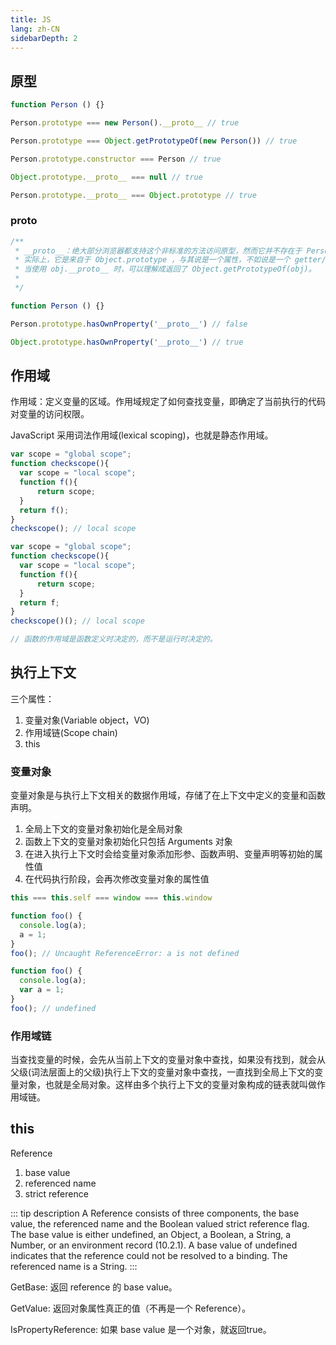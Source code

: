 ```yaml
---
title: JS
lang: zh-CN
sidebarDepth: 2
---
```


## 原型

```js
function Person () {}

Person.prototype === new Person().__proto__ // true

Person.prototype === Object.getPrototypeOf(new Person()) // true

Person.prototype.constructor === Person // true

Object.prototype.__proto__ === null // true

Person.prototype.__proto__ === Object.prototype // true
```

### __proto__

```js
/**
 * __proto__：绝大部分浏览器都支持这个非标准的方法访问原型，然而它并不存在于 Person.prototype 中，
 * 实际上，它是来自于 Object.prototype ，与其说是一个属性，不如说是一个 getter/setter，
 * 当使用 obj.__proto__ 时，可以理解成返回了 Object.getPrototypeOf(obj)。
 * 
 */

function Person () {}

Person.prototype.hasOwnProperty('__proto__') // false

Object.prototype.hasOwnProperty('__proto__') // true
```

## 作用域

作用域：定义变量的区域。作用域规定了如何查找变量，即确定了当前执行的代码对变量的访问权限。

JavaScript 采用词法作用域(lexical scoping)，也就是静态作用域。

```js
var scope = "global scope";
function checkscope(){
  var scope = "local scope";
  function f(){
      return scope;
  }
  return f();
}
checkscope(); // local scope

var scope = "global scope";
function checkscope(){
  var scope = "local scope";
  function f(){
      return scope;
  }
  return f;
}
checkscope()(); // local scope

// 函数的作用域是函数定义时决定的，而不是运行时决定的。
```

## 执行上下文

三个属性：
1. 变量对象(Variable object，VO)
2. 作用域链(Scope chain)
3. this

### 变量对象

变量对象是与执行上下文相关的数据作用域，存储了在上下文中定义的变量和函数声明。

1. 全局上下文的变量对象初始化是全局对象
2. 函数上下文的变量对象初始化只包括 Arguments 对象
3. 在进入执行上下文时会给变量对象添加形参、函数声明、变量声明等初始的属性值
4. 在代码执行阶段，会再次修改变量对象的属性值

```js
this === this.self === window === this.window

function foo() {
  console.log(a);
  a = 1;
}
foo(); // Uncaught ReferenceError: a is not defined

function foo() {
  console.log(a);
  var a = 1;
}
foo(); // undefined
```

### 作用域链

当查找变量的时候，会先从当前上下文的变量对象中查找，如果没有找到，就会从父级(词法层面上的父级)执行上下文的变量对象中查找，一直找到全局上下文的变量对象，也就是全局对象。这样由多个执行上下文的变量对象构成的链表就叫做作用域链。

## this

Reference

1. base value
2. referenced name
3. strict reference

::: tip description
 A Reference consists of three components, the base value, the referenced name and the Boolean valued strict reference flag. The base value is either undefined, an Object, a Boolean, a String, a Number, or an environment record (10.2.1). A base value of undefined indicates that the reference could not be resolved to a binding. The referenced name is a String.
:::

GetBase: 返回 reference 的 base value。

GetValue: 返回对象属性真正的值（不再是一个 Reference）。

IsPropertyReference: 如果 base value 是一个对象，就返回true。